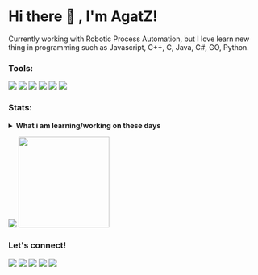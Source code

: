 # Hi there 👋 , I'm AgatZ!
Currently working with Robotic Process Automation, but I love learn new thing in programming such as Javascript, C++, C, Java, C#, GO, Python.  

### Tools:
<p>
    <img src="https://img.shields.io/badge/OS-MacOS-blue?&logo=apple" />
    <img src="https://img.shields.io/badge/Code-Swift-blue?&logo=swift" />
    <img src="https://img.shields.io/badge/IDE-Xcode-blue?&logo=xcode" />
    <img src="https://img.shields.io/badge/Text%20Editor-Visual%20Studio%20Code-blue?&logo=visual%20studio%20code&logoColor=blue" />
    <img src="https://gpvc.arturio.dev/AgatZCode" />
    <img src="https://img.shields.io/badge/MongoDB-green?&logo=mongodb" />
</p>

### Stats:
<details>
 <summary><strong>What i am learning/working on these days</strong></summary>
    - 🔭 I’m currently working on RPA </br>
    - 🌱 I’m currently learning Python, JS, C++, C, GO, Flutter, Kotlin, SwiftUI </br>
    - 👯 I’m looking to collaborate on Automation Project, Mobile Apps, Artifact Intelegence, Game Project. </br>
    - 🤔 I’m looking for help with master of programming. hehe </br>
    - 💬 Ask me about anything.</br>
    - 📫 How to reach me: <a href="agatdwisubaktiyan444@gmail.com">Email me!</a>  </br>
    - 😄 Pronouns: He/Him </br>
    - ⚡ Fun fact: ... </br>
</details>
<p>
    <img src="https://github-readme-stats.vercel.app/api?username=AgatZCode&hide=contribs,prs&show_icons=true&hide_border=true&title_color=000" />
    <img src="https://github-readme-stats.vercel.app/api/top-langs/?username=AgatZCode&layout=compact" height=180 />
</p>

### Let's connect!
<p>
    <a href="https://AgatZCode" target="blank"><img src="https://img.shields.io/badge/Website-https://s.id/AgatZPortfolio-green?" /></a>
    <a href="https://linkedin.agatdwisubaktiyan.com" target="blank"><img src="https://img.shields.io/badge/Agat Dwi Subaktiyan-30302f?style=flat&logo=linkedin" /></a>
    <a href="https://instagram.com/agatzdev.js" target="blank"><img src="https://img.shields.io/badge/agatzdev.js-30302f?style=flat&logo=medium" /></a>
    <a href="https://tw.agatdwi.com" target="blank"><img src="https://img.shields.io/badge/@agatdwi_-30302f?style=flat&logo=twitter" /></a>
    <a href="https://www.paypal.me/agatdwisubaktiyan" target="blank"><img src="https://ionicabizau.github.io/badges/paypal.svg" /></a>
</p>

<!--
**AgatZ** is a ✨ _special_ ✨ repository because its `README.md` (this file) appears on your GitHub profile.

Here are some ideas to get you started:

- 🔭 I’m currently working on ...
- 🌱 I’m currently learning ...
- 👯 I’m looking to collaborate on ...
- 🤔 I’m looking for help with ...
- 💬 Ask me about ...
- 📫 How to reach me: ...
- 😄 Pronouns: ...
- ⚡ Fun fact: ...
-->
